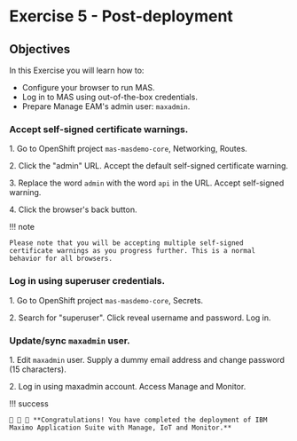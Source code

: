 # Exercise 5 - Post-deployment

## Objectives

In this Exercise you will learn how to:

* Configure your browser to run MAS.
* Log in to MAS using out-of-the-box credentials.
* Prepare Manage EAM's admin user: `maxadmin`.

### Accept self-signed certificate warnings.

1\. Go to OpenShift project `mas-masdemo-core`, Networking, Routes.

2\. Click the "admin" URL. Accept the default self-signed certificate warning.

3\. Replace the word `admin` with the word `api` in the URL. Accept self-signed warning.  

4\. Click the browser's back button. 

!!! note

    Please note that you will be accepting multiple self-signed certificate warnings as you progress further. This is a normal behavior for all browsers. 

### Log in using superuser credentials.

1\. Go to OpenShift project `mas-masdemo-core`, Secrets.

2\. Search for "superuser". Click reveal username and password. Log in.

### Update/sync `maxadmin` user.

1\. Edit `maxadmin` user. Supply a dummy email address and change password (15 characters).

2\. Log in using maxadmin account. Access Manage and Monitor.

!!! success

    🎉 👏 🎉 **Congratulations! You have completed the deployment of IBM Maximo Application Suite with Manage, IoT and Monitor.**

